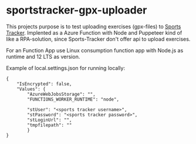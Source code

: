 # sportstracker-gpx-uploader

This projects purpose is to test uploading exercises (gpx-files) to [Sports Tracker](http://www.sports-tracker.com).
Implented as a Azure Function with Node and Puppeteer kind of like a RPA-solution, since Sports-Tracker don't offer api to upload exercises.

For an Function App use Linux consumption function app with Node.js as runtime and 12 LTS as version.

Example of local.settings.json for running locally:

    {
        "IsEncrypted": false,
        "Values": {
            "AzureWebJobsStorage": "",
            "FUNCTIONS_WORKER_RUNTIME": "node",

            "stUser": "<sports tracker username>",
            "stPassword": "<sports tracker password>",
            "stLoginUrl": "",
            "tmpfilepath": ""
            }
    }


